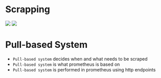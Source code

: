 # Scrapping

<img src="https://user-images.githubusercontent.com/6856382/222879182-72a387c1-28e3-41d6-9c45-ceb172342cda.png">

<img src="https://user-images.githubusercontent.com/6856382/222877864-c2812e76-3cbb-455a-b12e-ccb31e33e858.png">

# Pull-based System
- `Pull-based system` decides when and what needs to be scraped
- `Pull-based system` is what prometheus is based on
- `Pull-based system` is performed in prometheus using http endpoints